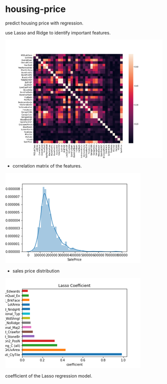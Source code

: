 # housing-price
predict housing price with regression.

use Lasso and Ridge to identify important features.

![corrmat](./images/corrmat.png)

- correlation matrix of the features.

![sp](./images/saleprice_dist.png)

- sales price distribution

![coef](./images/coef_lasso.png)

coefficient of the Lasso regression model.



